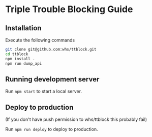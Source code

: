 # Triple Trouble Blocking Guide

## Installation

Execute the following commands

```sh
git clone git@github.com:whs/ttblock.git
cd ttblock
npm install .
npm run dump_api
```

## Running development server

Run `npm start` to start a local server.

## Deploy to production

(If you don't have push permission to whs/ttblock this probably fail)

Run `npm run deploy` to deploy to production.